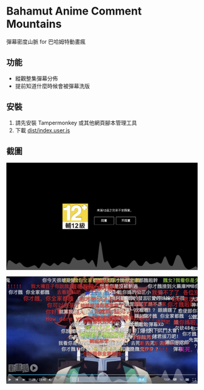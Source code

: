 # Bahamut Anime Comment Mountains

彈幕密度山脈 for 巴哈姆特動畫瘋

## 功能

-   縱觀整集彈幕分佈
-   提前知道什麼時候會被彈幕洗版

## 安裝

1. 請先安裝 Tampermonkey 或其他網頁腳本管理工具
2. 下載 [dist/index.user.js](./dist/index.user.js)

## 截圖

![Preview](./images/preview.png)

![Video](./images/video.png)
